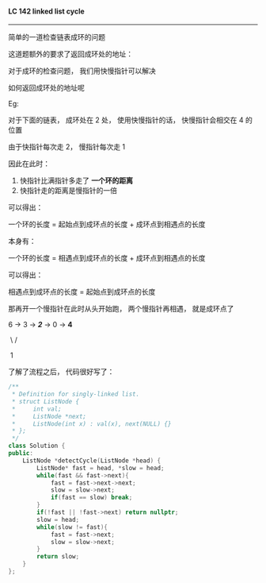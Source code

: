 #### LC 142 linked list cycle

---

简单的一道检查链表成环的问题

这道题额外的要求了返回成环处的地址：

对于成环的检查问题， 我们用快慢指针可以解决

如何返回成环处的地址呢

Eg:

对于下面的链表， 成环处在 2 处， 使用快慢指针的话， 快慢指针会相交在 4 的位置

由于快指针每次走 2， 慢指针每次走 1

因此在此时：

1. 快指针比满指针多走了 **一个环的距离**
2. 快指针走的距离是慢指针的一倍

可以得出： 

一个环的长度 = 起始点到成环点的长度 + 成环点到相遇点的长度

本身有：

一个环的长度 = 相遇点到成环点的长度 + 成环点到相遇点的长度

可以得出： 

相遇点到成环点的长度 = 起始点到成环点的长度 

那再开一个慢指针在此时从头开始跑， 两个慢指针再相遇， 就是成环点了

6  ->  3  ->  ***2***  -> 0  ->  **4**

​						\		/

​							1



了解了流程之后， 代码很好写了：

```c++
/**
 * Definition for singly-linked list.
 * struct ListNode {
 *     int val;
 *     ListNode *next;
 *     ListNode(int x) : val(x), next(NULL) {}
 * };
 */
class Solution {
public:
    ListNode *detectCycle(ListNode *head) {
        ListNode* fast = head, *slow = head;
        while(fast && fast->next){
            fast = fast->next->next;
            slow = slow->next;
            if(fast == slow) break;
        }
        if(!fast || !fast->next) return nullptr;
        slow = head;
        while(slow != fast){
            fast = fast->next;
            slow = slow->next;
        }
        return slow;
    }
};
```

